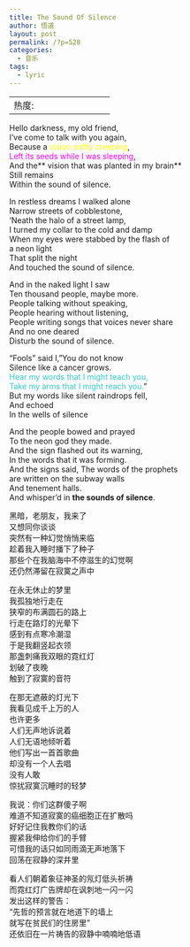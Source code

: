 ```yaml
---
title: The Sound Of Silence
author: 悟道
layout: post
permalink: /?p=528
categories:
  - 音乐
tags:
  - lyric
---
```

<table>
  <tr cellpadding=0><td>
    热度:
  </td><td cellpadding=0><img src='http://210.75.224.29/wordpress/wp-content/plugins/statpresscn/images/sun.gif' width=10 height=10 border=0 /></td><td cellpadding=0><img src='http://210.75.224.29/wordpress/wp-content/plugins/statpresscn/images/sun.gif' width=10 height=10 border=0 /></td><td cellpadding=0><img src='http://210.75.224.29/wordpress/wp-content/plugins/statpresscn/images/sun_dark.gif' width=10 height=10 border=0 /></td><td cellpadding=0><img src='http://210.75.224.29/wordpress/wp-content/plugins/statpresscn/images/sun_dark.gif' width=10 height=10 border=0 /></td><td cellpadding=0><img src='http://210.75.224.29/wordpress/wp-content/plugins/statpresscn/images/sun_dark.gif' width=10 height=10 border=0 /></td></tr>
</table>

Hello darkness, my old friend,  
I’ve come to talk with you again,  
Because a <span style="color: #ffff00;">vision softly creeping</span>,  
<span style="color: #ff00ff;">Left its seeds while I was sleeping</span>,  
And the** vision that was planted in my brain**  
Still remains  
Within the sound of silence.

In restless dreams I walked alone  
Narrow streets of cobblestone,  
‘Neath the halo of a street lamp,  
I turned my collar to the cold and damp  
When my eyes were stabbed by the flash of  
a neon light  
That split the night  
And touched the sound of silence.

And in the naked light I saw  
Ten thousand people, maybe more.  
People talking without speaking,  
People hearing without listening,  
People writing songs that voices never share  
And no one deared  
Disturb the sound of silence.

“Fools” said I,”You do not know  
Silence like a cancer grows.  
<span style="color: #33cccc;">Hear my words that I might teach you,<br /> Take my arms that I might reach you.</span>”  
But my words like silent raindrops fell,  
And echoed  
In the wells of silence

And the people bowed and prayed  
To the neon god they made.  
And the sign flashed out its warning,  
In the words that it was forming.  
And the signs said, The words of the prophets  
are written on the subway walls  
And tenement halls.  
And whisper’d in **the sounds of silence**.

黑暗，老朋友，我来了  
又想同你谈谈  
突然有一种幻觉悄悄来临  
趁着我入睡时播下了种子  
那些个在我脑海中不停滋生的幻觉啊  
还仍然滞留在寂寞之声中

在永无休止的梦里  
我孤独地行走在  
狭窄的布满圆石的路上  
行走在路灯的光晕下  
感到有点寒冷潮湿  
于是我翻竖起衣领  
那盏刺痛我双眼的霓红灯  
划破了夜晚  
触到了寂寞的音符

在那无遮蔽的灯光下  
我看见成千上万的人  
也许更多  
人们无声地诉说着  
人们无语地倾听着  
他们写出一首首歌曲  
却没有一个人去唱  
没有人敢  
惊扰寂寞沉睡时的轻梦

我说：你们这群傻子啊  
难道不知道寂寞的癌细胞正在扩散吗  
好好记住我教你们的话  
握紧我伸给你们的手臂  
可惜我的话只如同雨滴无声地落下  
回荡在寂静的深井里

看人们朝着象征神圣的氖灯低头祈祷  
而霓红灯广告牌却在讽刺地一闪一闪  
发出这样的警告：  
“先哲的预言就在地道下的墙上  
就写在贫民们的住房里”  
还依旧在一片祷告的寂静中喃喃地低语